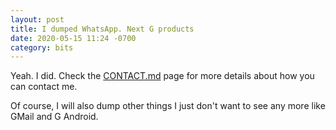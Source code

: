 ```yaml
---
layout: post
title: I dumped WhatsApp. Next G products
date: 2020-05-15 11:24 -0700
category: bits
---
```


Yeah. I did. Check the [CONTACT.md](/contact.html) page for more details about
how you can contact me.

Of course, I will also dump other things I just don't want to see any more like
GMail and G Android.

